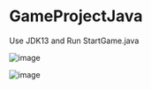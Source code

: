 # GameProjectJava

Use JDK13 and Run StartGame.java


 ![image](https://user-images.githubusercontent.com/71896897/201545469-04cb3d5e-0e6d-4dcc-b089-bb161b813cd2.png)
 
 ![image](https://user-images.githubusercontent.com/71896897/201545515-a64bffdf-db32-4ef0-a618-8a89611db204.png)

